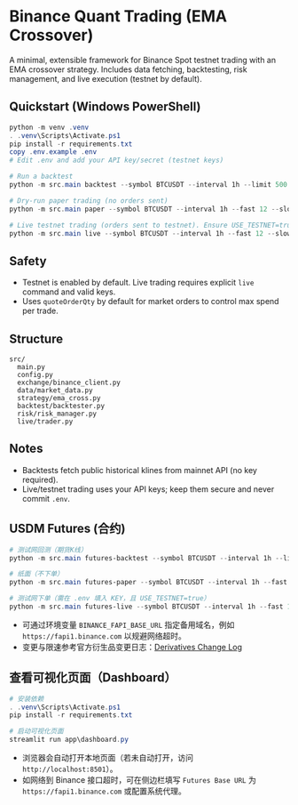 # Binance Quant Trading (EMA Crossover)

A minimal, extensible framework for Binance Spot testnet trading with an EMA crossover strategy. Includes data fetching, backtesting, risk management, and live execution (testnet by default).

## Quickstart (Windows PowerShell)

```powershell
python -m venv .venv
. .venv\Scripts\Activate.ps1
pip install -r requirements.txt
copy .env.example .env
# Edit .env and add your API key/secret (testnet keys)

# Run a backtest
python -m src.main backtest --symbol BTCUSDT --interval 1h --limit 500 --fast 12 --slow 26

# Dry-run paper trading (no orders sent)
python -m src.main paper --symbol BTCUSDT --interval 1h --fast 12 --slow 26

# Live testnet trading (orders sent to testnet). Ensure USE_TESTNET=true and keys provided.
python -m src.main live --symbol BTCUSDT --interval 1h --fast 12 --slow 26 --quote 50
```

## Safety
- Testnet is enabled by default. Live trading requires explicit `live` command and valid keys.
- Uses `quoteOrderQty` by default for market orders to control max spend per trade.

## Structure
```
src/
  main.py
  config.py
  exchange/binance_client.py
  data/market_data.py
  strategy/ema_cross.py
  backtest/backtester.py
  risk/risk_manager.py
  live/trader.py
```

## Notes
- Backtests fetch public historical klines from mainnet API (no key required).
- Live/testnet trading uses your API keys; keep them secure and never commit `.env`. 

## USDM Futures (合约)

```powershell
# 测试网回测（期货K线）
python -m src.main futures-backtest --symbol BTCUSDT --interval 1h --limit 300 --fast 12 --slow 26

# 纸面（不下单）
python -m src.main futures-paper --symbol BTCUSDT --interval 1h --fast 12 --slow 26 --leverage 5

# 测试网下单（需在 .env 填入 KEY，且 USE_TESTNET=true）
python -m src.main futures-live --symbol BTCUSDT --interval 1h --fast 12 --slow 26 --leverage 5
```

- 可通过环境变量 `BINANCE_FAPI_BASE_URL` 指定备用域名，例如 `https://fapi1.binance.com` 以规避网络超时。
- 变更与限速参考官方衍生品变更日志：[Derivatives Change Log](https://developers.binance.com/docs/derivatives/change-log) 

## 查看可视化页面（Dashboard）

```powershell
# 安装依赖
. .venv\Scripts\Activate.ps1
pip install -r requirements.txt

# 启动可视化页面
streamlit run app\dashboard.py
```

- 浏览器会自动打开本地页面（若未自动打开，访问 `http://localhost:8501`）。
- 如网络到 Binance 接口超时，可在侧边栏填写 `Futures Base URL` 为 `https://fapi1.binance.com` 或配置系统代理。 